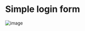 # Simple login form

![image](https://github.com/deividcuello/css-login-form/assets/112868702/ffdce1f8-6bd0-402c-8e59-17993af83a37)
